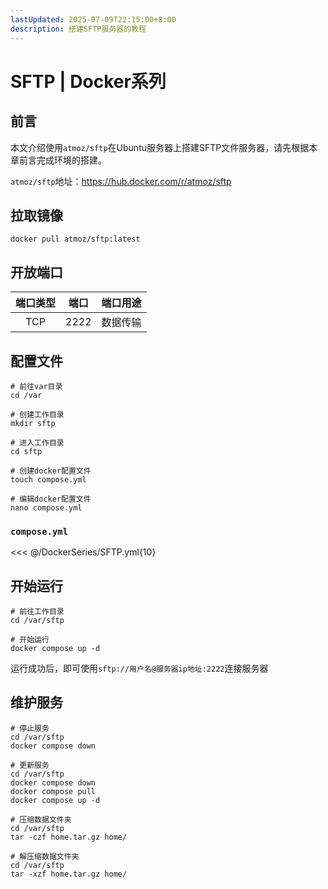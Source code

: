 ```yaml
---
lastUpdated: 2025-07-09T22:15:00+8:00
description: 搭建SFTP服务器的教程
---
```


# SFTP | Docker系列

## 前言

本文介绍使用`atmoz/sftp`在Ubuntu服务器上搭建SFTP文件服务器，请先根据本章前言完成环境的搭建。

`atmoz/sftp`地址：<https://hub.docker.com/r/atmoz/sftp>

## 拉取镜像

```shell
docker pull atmoz/sftp:latest
```

## 开放端口

| 端口类型 | 端口  | 端口用途 |
| :------: | :---: | :------: |
|   TCP    | 2222  | 数据传输 |

## 配置文件

```shell
# 前往var目录
cd /var

# 创建工作目录
mkdir sftp

# 进入工作目录
cd sftp

# 创建docker配置文件
touch compose.yml

# 编辑docker配置文件
nano compose.yml
```

### `compose.yml`

<<< @/DockerSeries/SFTP.yml{10}

## 开始运行

```shell
# 前往工作目录
cd /var/sftp

# 开始运行
docker compose up -d
```

运行成功后，即可使用`sftp://用户名@服务器ip地址:2222`连接服务器

## 维护服务

```shell
# 停止服务
cd /var/sftp
docker compose down

# 更新服务
cd /var/sftp
docker compose down
docker compose pull
docker compose up -d

# 压缩数据文件夹
cd /var/sftp
tar -czf home.tar.gz home/

# 解压缩数据文件夹
cd /var/sftp
tar -xzf home.tar.gz home/
```
